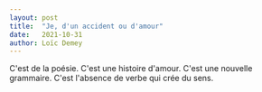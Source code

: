 ```yaml
---
layout: post
title:  "Je, d'un accident ou d'amour"
date:   2021-10-31
author: Loïc Demey
---
```

C'est de la poésie. C'est une histoire d'amour. C'est une nouvelle grammaire. C'est l'absence de verbe qui crée du sens.
